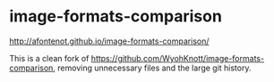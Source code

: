 image-formats-comparison
==================
http://afontenot.github.io/image-formats-comparison/

This is a clean fork of https://github.com/WyohKnott/image-formats-comparison, removing unnecessary files and the large git history.
